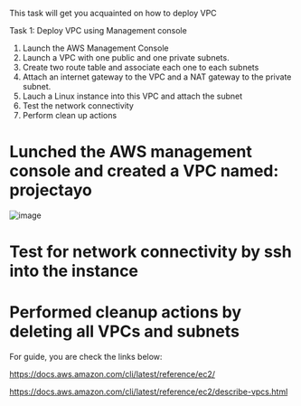 This task will get you acquainted on how to deploy VPC 


Task 1: Deploy VPC using Management console
1. Launch the AWS Management Console
2. Launch a VPC with one public and one private subnets.
3. Create two route table and associate  each one to each subnets
4. Attach an internet gateway to the VPC and a NAT gateway to the private subnet.
5. Lauch a Linux instance into this VPC and attach the subnet
6. Test the network connectivity
7. Perform clean up actions

# Lunched the AWS management console and created a VPC named: projectayo
![image](https://user-images.githubusercontent.com/94347897/168162010-7a5c580a-fb53-485d-b43b-bff9daf37e93.png)

# Test  for network connectivity by ssh into the instance



# Performed cleanup actions by deleting all VPCs and subnets
For guide, you are check the links below:

https://docs.aws.amazon.com/cli/latest/reference/ec2/

https://docs.aws.amazon.com/cli/latest/reference/ec2/describe-vpcs.html

